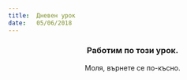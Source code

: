 ```yaml
---
title:  Дневен урок
date:   05/06/2018
---
```


### <center>Работим по този урок.</center>
<center>Моля, върнете се по-късно.</center>